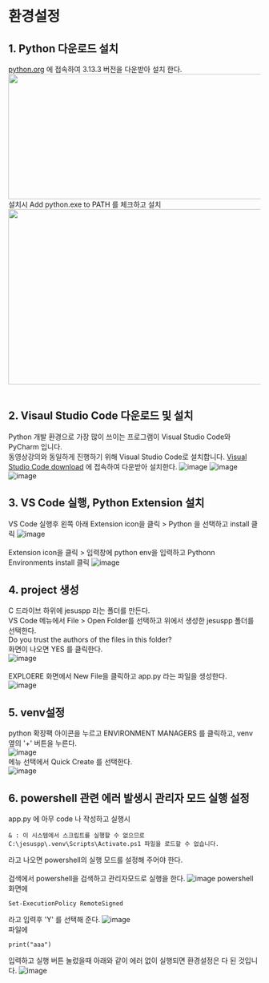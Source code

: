 
# 환경설정
## 1. Python 다운로드 설치
[python.org](https://www.python.org/downloads/) 에 접속하여 3.13.3 버전을 다운받아 설치 한다.
<img src="https://github.com/user-attachments/assets/bce0984a-a3a3-4afd-a376-53b4b34eb346"  width="800px" height="250px"></img>  
설치시 Add python.exe to PATH 를 체크하고 설치  
<img src="https://github.com/user-attachments/assets/2155217f-9572-4f39-a6a0-96f2e2163a14" width="550px" height="350px"></img>  
<br>
## 2. Visaul Studio Code 다운로드 및 설치
Python 개발 환경으로 가장 많이 쓰이는 프로그램이 Visual Studio Code와 PyCharm 입니다.  
동영상강의와 동일하게 진행하기 위해 Visual Studio Code로 설치합니다.
[Visual Studio Code download](https://code.visualstudio.com/) 에 접속하여 다운받아 설치한다.
![image](https://github.com/user-attachments/assets/f4ebb1e0-1dda-4a4e-a327-679e77de7e9c)
![image](https://github.com/user-attachments/assets/53197bf7-5c1d-4d20-8973-5ab44ad74eeb)
![image](https://github.com/user-attachments/assets/129ebde5-5274-4e2c-827d-94951fe9b7c1)


## 3. VS Code 실행, Python Extension 설치 
VS Code 실행후 왼쪽 아래 Extension icon을 클릭 > Python 을 선택하고 install 클릭
![image](https://github.com/user-attachments/assets/8ef54bb2-8c7e-402e-86c9-8314a58bb976)  
<br>
Extension icon을 클릭 > 입력창에 python env을 입력하고 Pythonn Environments install 클릭
![image](https://github.com/user-attachments/assets/f7e3adbe-9dc7-486c-88ec-e087f4cbf863)

## 4. project 생성

C 드라이브 하위에 jesuspp 라는 폴더를 만든다.  
VS Code 메뉴에서 File > Open Folder를 선택하고 위에서 생성한 jesuspp 폴더를 선택한다.  
Do you trust the authors of the files in this folder?  
화면이 나오면 YES 를 클릭한다.  
![image](https://github.com/user-attachments/assets/cdc7fbc2-841c-4c67-a426-3012bf6e8c43)
<br>  
EXPLOERE 화면에서 New File을 클릭하고 app.py 라는 파일을 생성한다.  
![image](https://github.com/user-attachments/assets/7b89baca-327b-454c-84ca-a359548fb09a)


## 5. venv설정
python 확장팩 아이콘을 누르고 ENVIRONMENT MANAGERS 를 클릭하고, venv 옆의 '+' 버튼을 누른다.  
![image](https://github.com/user-attachments/assets/65f30db7-4ecc-46bd-afe1-a45253cc9bdd)
<br>
메뉴 선택에서 Quick Create 를 선택한다.  
![image](https://github.com/user-attachments/assets/0828e69e-a452-4169-8461-3e7971ab3739)

## 6. powershell 관련 에러 발생시 관리자 모드 실행 설정
app.py 에 아무 code 나 작성하고 실행시 
```
& : 이 시스템에서 스크립트를 실행할 수 없으므로 C:\jesuspp\.venv\Scripts\Activate.ps1 파일을 로드할 수 없습니다.
```
라고 나오면 powershell의 실행 모드를 설정해 주어야 한다.  
<br>
검색에서 powershell을 검색하고 관리자모드로 실행을 한다.
![image](https://github.com/user-attachments/assets/47dc2d34-7501-4a4e-9fff-6ac70433c92a)
powershell 화면에 
```
Set-ExecutionPolicy RemoteSigned
```
라고 입력후 'Y' 를 선택해 준다.
![image](https://github.com/user-attachments/assets/40b580ab-8d3e-4745-ac91-b45036a6112f)
<br>
파일에 
```
print("aaa")
```
입력하고 실행 버튼 눌렀을때 아래와 같이 에러 없이 실행되면 환경설정은 다 된 것입니다.
![image](https://github.com/user-attachments/assets/661e293d-47de-4024-a08b-94b176064c4c)



